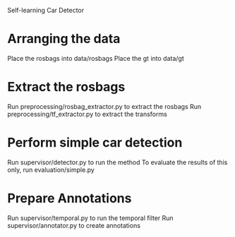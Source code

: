 Self-learning Car Detector

# Arranging the data
Place the rosbags into data/rosbags
Place the gt into data/gt

# Extract the rosbags
Run preprocessing/rosbag_extractor.py to extract the rosbags
Run preprocessing/tf_extractor.py to extract the transforms

# Perform simple car detection
Run supervisor/detector.py to run the method
To evaluate the results of this only, run evaluation/simple.py

# Prepare Annotations
Run supervisor/temporal.py to run the temporal filter
Run supervisor/annotator.py to create annotations
